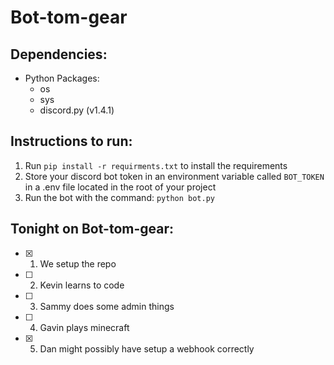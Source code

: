 # Bot-tom-gear

## Dependencies:
- Python Packages:
    - os
    - sys
    - discord.py (v1.4.1)

## Instructions to run:
1) Run ``` pip install -r requirments.txt ``` to install the requirements
1) Store your discord bot token in an environment variable called `BOT_TOKEN` in a .env file located in the root of your project
2) Run the bot with the command: `python bot.py`

## Tonight on Bot-tom-gear:
- [x] 1. We setup the repo
- [ ] 2. Kevin learns to code
- [ ] 3. Sammy does some admin things
- [ ] 4. Gavin plays minecraft
- [x] 5. Dan might possibly have setup a webhook correctly
